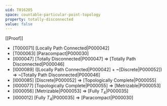 ```yaml
---
uid: T016205
space: countable-particular-point-topology
property: totally-disconnected
value: false
---
```

[[Proof]]

* [T000071] [Locally Path Connected|P000042]
* [T000063] [Paracompact|P000030]
* [I000047] [Totally Disconnected|P000047] => [Totally Path Disconnected|P000046]
* [I000089] ([Locally Path Connected|P000042] + ~[Discrete|P000052]) => ~[Totally Path Disconnected|P000046]
* [I000085] [Discrete|P000052] => [Topologically Complete|P000055]
* [I000077] [Topologically Complete|P000055] => [Metrizable|P000053]
* [I000056] [Metrizable|P000053] => [Fully $T_4$|P000035]
* [I000012] [Fully $T_4$|P000035] => [Paracompact|P000030]


